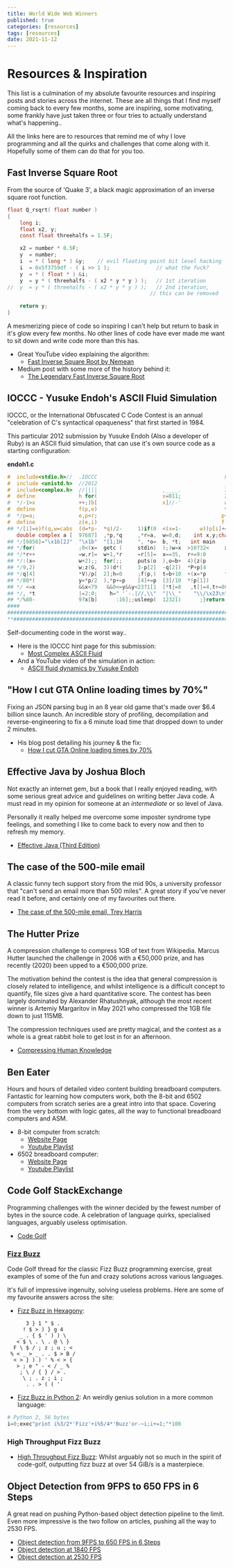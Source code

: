 ```yaml
---
title: World Wide Web Winners
published: true
categories: [resources]
tags: [resources]
date: 2021-11-12
---
```


# Resources & Inspiration

This list is a culmination of my absolute favourite resources and inspiring
posts and stories across the internet. 
These are all things that I find myself coming back to every few months, some
are inspiring, some motivating, some frankly have just taken three or four tries
to actually understand what's happening..

All the links here are to resources that remind me of why I love programming and
all the quirks and challenges that come along with it. Hopefully some of them
can do that for you too. 

## Fast Inverse Square Root

From the source of 'Quake 3', a black magic approximation of an inverse square
root function. 

```c
float Q_rsqrt( float number )
{
    long i;
    float x2, y;
    const float threehalfs = 1.5F;

    x2 = number * 0.5F;
    y  = number;
    i  = * ( long * ) &y;    // evil floating point bit level hacking
    i  = 0x5f3759df - ( i >> 1 );               // what the fuck? 
    y  = * ( float * ) &i;
    y  = y * ( threehalfs - ( x2 * y * y ) );   // 1st iteration
//  y  = y * ( threehalfs - ( x2 * y * y ) );   // 2nd iteration,
                                              // this can be removed

    return y;
}

```

A mesmerizing piece of code so inspiring I can't help but return to bask in it's
glow every few months. No other lines of code have ever made me want to sit down
and write code more than this has.

- Great YouTube video explaining the algorithm:
	- [Fast Inverse Square Root by Nemean](https://youtu.be/p8u_k2LIZyo "Nemean on
  Youtube")
- Medium post with some more of the history behind it:
  - [The Legendary Fast Inverse Square Root](https://medium.com/hard-mode/the-legendary-fast-inverse-square-root-e51fee3b49d9)


## IOCCC - Yusuke Endoh's ASCII Fluid Simulation
IOCCC, or the International Obfuscated C Code Contest is an annual "celebration
of C's syntactical opaqueness" that first started in 1984.

This particular 2012 submission by Yusuke Endoh (Also a developer of Ruby) is an
ASCII fluid simulation, that can use it's own source code as a starting
configuration:

**endoh1.c**
```c
#  include<stdio.h>//  .IOCCC                                         Fluid-  #
#  include <unistd.h>  //2012                                         _Sim!_  #
#  include<complex.h>  //||||                     ,____.              IOCCC-  #
#  define              h for(                     x=011;              2012/*  #
#  */-1>x              ++;)b[                     x]//-'              winner  #
#  define              f(p,e)                                         for(/*  #
#  */p=a;              e,p<r;                                        p+=5)//  #
#  define              z(e,i)                                        f(p,p/*  #
## */[i]=e)f(q,w=cabs  (d=*p-  *q)/2-     1)if(0  <(x=1-      w))p[i]+=w*/// ##
   double complex a [  97687]  ,*p,*q     ,*r=a,  w=0,d;    int x,y;char b/* ##
## */[6856]="\x1b[2J"  "\x1b"  "[1;1H     ", *o=  b, *t;   int main   (){/** ##
## */for(              ;0<(x=  getc (     stdin)  );)w=x  >10?32<     x?4[/* ##
## */*r++              =w,r]=  w+1,*r     =r[5]=  x==35,  r+=9:0      ,w-I/* ##
## */:(x=              w+2);;  for(;;     puts(o  ),o=b+  4){z(p      [1]*/* ##
## */9,2)              w;z(G,  3)(d*(     3-p[2]  -q[2])  *P+p[4      ]*V-/* ##
## */q[4]              *V)/p[  2];h=0     ;f(p,(  t=b+10  +(x=*p      *I)+/* ##
## */80*(              y=*p/2  ),*p+=p    [4]+=p  [3]/10  *!p[1])     )x=0/* ##
## */ <=x              &&x<79   &&0<=y&&y<23?1[1  [*t|=8   ,t]|=4,t+=80]=1/* ##
## */, *t              |=2:0;    h=" '`-.|//,\\"  "|\\_"    "\\/\x23\n"[x/** ##
## */%80-              9?x[b]      :16];;usleep(  12321)      ;}return 0;}/* ##
####                                                                       ####
###############################################################################
**###########################################################################*/
```

Self-documenting code in the worst way.. 

- Here is the IOCCC hint page for this submission:
  - [Most Complex ASCII Fluid](https://www.ioccc.org/2012/endoh1/hint.html)
- And a YouTube video of the simulation in action:
  - [ASCII fluid dynamics by Yusuke Endoh](https://youtu.be/QMYfkOtYYlg)


## "How I cut GTA Online loading times by 70%"
Fixing an JSON parsing bug in an 8 year old game that's made over $6.4 billion
since launch.
An incredible story of profiling, decompilation and reverse-engineering to fix a
6 minute load time that dropped down to under 2 minutes. 

- His blog post detailing his journey & the fix:
  - [How I cut GTA Online loading times by 70%](https://nee.lv/2021/02/28/How-I-cut-GTA-Online-loading-times-by-70/)



## Effective Java by Joshua Bloch
Not exactly an internet gem, but a book that I really enjoyed reading, with some
serious great advice and guidelines on writing better Java code. A must read in
my opinion for someone at an _intermediate_ or so level of Java.

Personally it really helped me overcome some imposter syndrome type feelings,
and something I like to come back to every now and then to refresh my memory.

- [Effective Java (Third Edition)](https://www.oreilly.com/library/view/effective-java/9780134686097/)


## The case of the 500-mile email

A classic funny tech support story from the mid 90s, a university professor that
"can't send an email more than 500 miles". A great story if you've never read it
before, and certainly one of my favourites out there.

- [The case of the 500-mile email, Trey Harris](https://www.ibiblio.org/harris/500milemail.html)


## The Hutter Prize
A compression challenge to compress 1GB of text from Wikipedia. Marcus Hutter
launched the challenge in 2006 with a €50,000 prize, and has recently (2020)
been upped to a €500,000 prize. 

The motivation behind the contest is the idea that general compression is
closely related to intelligence, and whilst intelligence is a difficult concept
to quantify, file sizes give a hard quantitative score. The contest has been
largely dominated by Alexander Rhatushnyak, although the most recent winner is
Artemiy Margaritov in May 2021 who compressed the 1GB file down to just 115MB.

The compression techniques used are pretty magical, and the contest as a whole
is a great rabbit hole to get lost in for an afternoon.

- [Compressing Human Knowledge](http://prize.hutter1.net/)


## Ben Eater

Hours and hours of detailed video content building breadboard computers.
Fantastic for learning how computers work, both the 8-bit and 6502 computers
from scratch series are a great intro into that space. Covering from the very
bottom with logic gates, all the way to functional breadboard computers and ASM.

- 8-bit computer from scratch:
  - [Website Page](https://eater.net/8bit)
  - [Youtube Playlist](https://youtube.com/playlist?list=PLowKtXNTBypGqImE405J2565dvjafglHU)
- 6502 breadboard computer:
  - [Website Page](https://eater.net/6502)
  - [Youtube Playlist](https://youtube.com/playlist?list=PLowKtXNTBypFbtuVMUVXNR0z1mu7dp7eH)


## Code Golf StackExchange
Programming challenges with the winner decided by the fewest number of bytes in
the source code. A celebration of language quirks, specialised languages, arguably useless
optimisation.

- [Code Golf](https://codegolf.stackexchange.com/)

### [Fizz Buzz](https://codegolf.stackexchange.com/questions/58615/1-2-fizz-4-buzz)
Code Golf thread for the classic Fizz Buzz programming exercise, great examples
of some of the fun and crazy solutions across various languages.

It's full of impressive ingenuity, solving useless problems. 
Here are some of my favourite answers across the site:

- [Fizz Buzz in Hexagony](https://codegolf.stackexchange.com/a/74906):
```
      3 } 1 " $ .
     ! $ > ) } g 4
    _ . { $ ' ) ) \
   < $ \ . \ . @ \ }
  F \ $ / ; z ; u ; <
 % < _ > _ . . $ > B /
  < > } ) ) ' % < > {
   > ; e " - < / _ %
    ; \ / { } / > .
     \ ; . z ; i ;
      . . > ( ( '
```
- [Fizz Buzz in Python 2](https://codegolf.stackexchange.com/a/58623):
An weirdly genius solution in a more common language: 
```python
# Python 2, 56 bytes
i=0;exec"print i%3/2*'Fizz'+i%5/4*'Buzz'or-~i;i+=1;"*100
```
### High Throughput Fizz Buzz
- [High Throughput Fizz Buzz](https://codegolf.stackexchange.com/a/236630):
Whilst arguably not so much in the spirit of code-golf, outputting fizz buzz at
over 54 GiB/s is a masterpiece. 



## Object Detection from 9FPS to 650 FPS in 6 Steps

A great read on pushing Python-based object detection pipeline to the limit. 
Even more impressive is the two follow on articles, pushing all the way to
2530 FPS.
- [Object detection from 9FPS to 650 FPS in 6 Steps](https://paulbridger.com/posts/video-analytics-pipeline-tuning/)
- [Object detection at 1840 FPS](https://paulbridger.com/posts/video-analytics-deepstream-pipeline/)
- [Object detection at 2530
FPS](https://paulbridger.com/posts/tensorrt-object-detection-quantized/)


